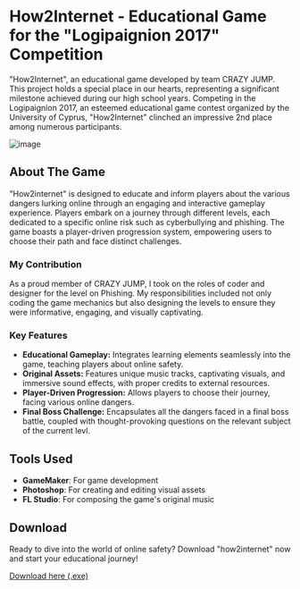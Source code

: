 # How2Internet - Educational Game for the "Logipaignion 2017" Competition

"How2Internet", an educational game developed by team CRAZY JUMP. This project holds a special place in our hearts, representing a significant milestone achieved during our high school years. Competing in the Logipaignion 2017, an esteemed educational game contest organized by the University of Cyprus, "How2Internet" clinched an impressive 2nd place among numerous participants.

![image](https://github.com/andreas-pattichis/How2Internet-Educational-Game/assets/63289392/f8937941-5fd1-4a69-9445-754f4fd562f3)

## About The Game

"How2internet" is designed to educate and inform players about the various dangers lurking online through an engaging and interactive gameplay experience. Players embark on a journey through different levels, each dedicated to a specific online risk such as cyberbullying and phishing. The game boasts a player-driven progression system, empowering users to choose their path and face distinct challenges.

### My Contribution

As a proud member of CRAZY JUMP, I took on the roles of coder and designer for the level on Phishing. My responsibilities included not only coding the game mechanics but also designing the levels to ensure they were informative, engaging, and visually captivating.

### Key Features

- **Educational Gameplay:** Integrates learning elements seamlessly into the game, teaching players about online safety.
- **Original Assets:** Features unique music tracks, captivating visuals, and immersive sound effects, with proper credits to external resources.
- **Player-Driven Progression:** Allows players to choose their journey, facing various online dangers.
- **Final Boss Challenge:** Encapsulates all the dangers faced in a final boss battle, coupled with thought-provoking questions on the relevant subject of the current levl.

## Tools Used

- **GameMaker**: For game development
- **Photoshop**: For creating and editing visual assets
- **FL Studio**: For composing the game's original music

## Download

Ready to dive into the world of online safety? Download "how2internet" now and start your educational journey!

[Download here (.exe)](https://drive.google.com/uc?export=download&id=1F1BCoV-WhjFOfR20Ja0iSPgeOeZgWVlk)
